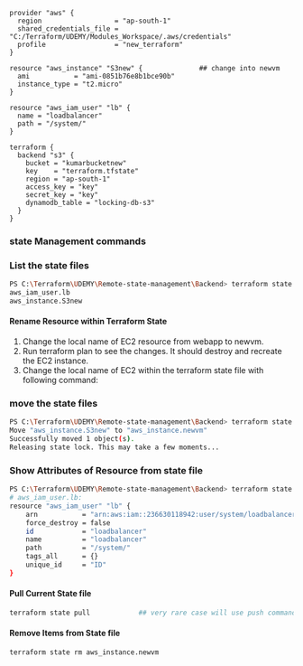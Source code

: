 ```hcl
provider "aws" {
  region                  = "ap-south-1"
  shared_credentials_file = "C:/Terraform/UDEMY/Modules_Workspace/.aws/credentials"
  profile                 = "new_terraform"
}

resource "aws_instance" "S3new" {              ## change into newvm
  ami           = "ami-0851b76e8b1bce90b" 
  instance_type = "t2.micro"
}

resource "aws_iam_user" "lb" {
  name = "loadbalancer"
  path = "/system/"
}

terraform {
  backend "s3" {
    bucket = "kumarbucketnew"
    key    = "terraform.tfstate"
    region = "ap-south-1"
    access_key = "key"
    secret_key = "key"
    dynamodb_table = "locking-db-s3"
  }
}
```



### state Management commands

### List the state files
```sh
PS C:\Terraform\UDEMY\Remote-state-management\Backend> terraform state list
aws_iam_user.lb
aws_instance.S3new
```

#### Rename Resource within Terraform State
1. Change the local name of EC2 resource from webapp to newvm. 
2. Run terraform plan to see the changes. It should destroy and recreate the EC2 instance.
3. Change the local name of EC2 within the terraform state file with following command:

### move the state files 
```sh
PS C:\Terraform\UDEMY\Remote-state-management\Backend> terraform state mv aws_instance.S3new aws_instance.newvm     
Move "aws_instance.S3new" to "aws_instance.newvm"
Successfully moved 1 object(s).
Releasing state lock. This may take a few moments...
```

### Show Attributes of Resource from state file
```sh
PS C:\Terraform\UDEMY\Remote-state-management\Backend> terraform state show aws_iam_user.lb
# aws_iam_user.lb:
resource "aws_iam_user" "lb" {
    arn           = "arn:aws:iam::236630118942:user/system/loadbalancer"
    force_destroy = false
    id            = "loadbalancer"
    name          = "loadbalancer"
    path          = "/system/"
    tags_all      = {}
    unique_id     = "ID"
}

```


#### Pull Current State file
```sh
terraform state pull            ## very rare case will use push command
```


#### Remove Items from State file
```sh
terraform state rm aws_instance.newvm 
```

